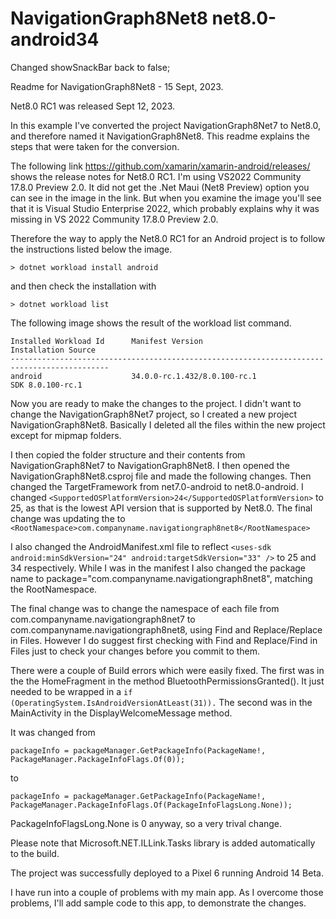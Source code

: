 ﻿# NavigationGraph8Net8 net8.0-android34

Changed showSnackBar back to false;

Readme for NavigationGraph8Net8 - 15 Sept, 2023.

Net8.0 RC1 was released Sept 12, 2023.

In this example I've converted the project NavigationGraph8Net7 to Net8.0, and therefore named it NavigationGraph8Net8. This readme explains the steps that were taken for the conversion.

The following link https://github.com/xamarin/xamarin-android/releases/ shows the release notes for Net8.0 RC1. I'm using VS2022 Community 17.8.0 Preview 2.0. It did not get the .Net Maui (Net8 Preview) option you can see in the image in the link. But when you examine the image you'll see that it is Visual Studio Enterprise 2022, which probably explains why it was missing in VS 2022 Community 17.8.0 Preview 2.0.

Therefore the way to apply the Net8.0 RC1 for an Android project is to follow the instructions listed below the image.
```
> dotnet workload install android
```
and then check the installation with 
```
> dotnet workload list
```
The following image shows the result of the workload list command.
```
Installed Workload Id      Manifest Version                            Installation Source
--------------------------------------------------------------------------------------------
android                    34.0.0-rc.1.432/8.0.100-rc.1                SDK 8.0.100-rc.1
```
Now you are ready to make the changes to the project. I didn't want to change the NavigationGraph8Net7 project, so I created a new project NavigationGraph8Net8. Basically I deleted all the files within the new project except for  mipmap folders.

I then copied the folder structure and their contents from NavigationGraph8Net7 to NavigationGraph8Net8. I then opened the NavigationGraph8Net8.csproj file and made the following changes. Then changed the TargetFramework from net7.0-android to net8.0-android. I changed ```<SupportedOSPlatformVersion>24</SupportedOSPlatformVersion>``` to 25, as that is the lowest API version that is supported by Net8.0. The final change was updating the to ```<RootNamespace>com.companyname.navigationgraph8net8</RootNamespace>``` 

I also changed the AndroidManifest.xml file to reflect ```<uses-sdk android:minSdkVersion="24" android:targetSdkVersion="33" />``` to 25 and 34 respectively. While I was in the manifest I also changed the package name to package="com.companyname.navigationgraph8net8", matching the RootNamespace.

The final change was to change the namespace of each file from com.companyname.navigationgraph8net7 to com.companyname.navigationgraph8net8, using Find and Replace/Replace in Files. However I do suggest first checking with Find and Replace/Find in Files just to check your changes before you commit to them.

There were a couple of Build errors which were easily fixed. The first was in the the HomeFragment in the method BluetoothPermissionsGranted(). It just needed to be wrapped in a ```if (OperatingSystem.IsAndroidVersionAtLeast(31)).``` The second was in the MainActivity in the DisplayWelcomeMessage method.

It was changed from
```
packageInfo = packageManager.GetPackageInfo(PackageName!, PackageManager.PackageInfoFlags.Of(0));
```
to
```
packageInfo = packageManager.GetPackageInfo(PackageName!, PackageManager.PackageInfoFlags.Of(PackageInfoFlagsLong.None));
```

PackageInfoFlagsLong.None is 0 anyway, so a very trival change.

Please note that Microsoft.NET.ILLink.Tasks library is added automatically to the build.

The project was successfully deployed to a Pixel 6 running Android 14 Beta.

I have run into a couple of problems with my main app. As I overcome those problems, I'll add sample code to this app, to demonstrate the changes.
